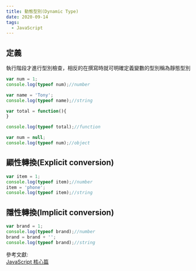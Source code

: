 ```yaml
---
title: 動態型別(Dynamic Type)
date: 2020-09-14
tags:
  - JavaScript
---
```


## 定義
執行階段才進行型別檢查，相反的在撰寫時就可明確定義變數的型別稱為靜態型別

```javascript
var num = 1;
console.log(typeof num);//number
```

```javascript
var name = 'Tony';
console.log(typeof name);//string
```

```javascript
var total = function(){
}

console.log(typeof total);//function
```

```javascript
var num = null;
console.log(typeof num);//object
```

## 顯性轉換(Explicit conversion)

```javascript
var item = 1;
console.log(typeof item);//number
item = 'phone';
console.log(typeof item);//string
```

## 隱性轉換(Implicit conversion)

```javascript
var brand = 1;
console.log(typeof brand);//number
brand = brand + '';
console.log(typeof brand);//string
```

參考文獻:<br/>
[JavaScript 核心篇](https://www.hexschool.com/courses/js-core.html "Title")

<Vssue  />